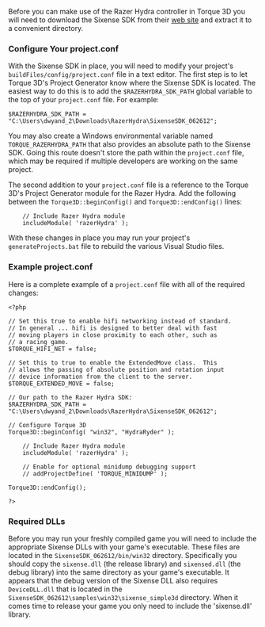 Before you can make use of the Razer Hydra controller in Torque 3D you will need to download the Sixense SDK from their [web site](http://sixense.com/developers) and extract it to a convenient directory.

### Configure Your project.conf ###

With the Sixense SDK in place, you will need to modify your project's `buildFiles/config/project.conf` file in a text editor.  The first step is to let Torque 3D's Project Generator know where the Sixense SDK is located.  The easiest way to do this is to add the `$RAZERHYDRA_SDK_PATH` global variable to the top of your `project.conf` file.  For example:

`$RAZERHYDRA_SDK_PATH = "C:\Users\dwyand_2\Downloads\RazerHydra\SixenseSDK_062612";`

You may also create a Windows environmental variable named `TORQUE_RAZERHYDRA_PATH` that also provides an absolute path to the Sixense SDK.  Going this route doesn't store the path within the `project.conf` file, which may be required if multiple developers are working on the same project.

The second addition to your `project.conf` file is a reference to the Torque 3D's Project Generator module for the Razer Hydra.  Add the following between the `Torque3D::beginConfig()` and `Torque3D::endConfig()` lines:

```
    // Include Razer Hydra module
    includeModule( 'razerHydra' );
```

With these changes in place you may run your project's `generateProjects.bat` file to rebuild the various Visual Studio files.

### Example project.conf ###

Here is a complete example of a `project.conf` file with all of the required changes:

```
<?php

// Set this true to enable hifi networking instead of standard.
// In general ... hifi is designed to better deal with fast
// moving players in close proximity to each other, such as
// a racing game.
$TORQUE_HIFI_NET = false;

// Set this to true to enable the ExtendedMove class.  This
// allows the passing of absolute position and rotation input
// device information from the client to the server.
$TORQUE_EXTENDED_MOVE = false;

// Our path to the Razer Hydra SDK:
$RAZERHYDRA_SDK_PATH = "C:\Users\dwyand_2\Downloads\RazerHydra\SixenseSDK_062612";

// Configure Torque 3D
Torque3D::beginConfig( "win32", "HydraRyder" );

    // Include Razer Hydra module
    includeModule( 'razerHydra' );
        
    // Enable for optional minidump debugging support
    // addProjectDefine( 'TORQUE_MINIDUMP' );
        
Torque3D::endConfig();

?>
```

### Required DLLs ###

Before you may run your freshly compiled game you will need to include the appropriate Sixense DLLs with your game's executable.  These files are located in the `SixenseSDK_062612/bin/win32` directory.  Specifically you should copy the `sixense.dll` (the release library) and `sixensed.dll` (the debug library) into the same directory as your game's executable.  It appears that the debug version of the Sixense DLL also requires `DeviceDLL.dll` that is located in the `SixenseSDK_062612\samples\win32\sixense_simple3d` directory.  When it comes time to release your game you only need to include the 'sixense.dll' library.
